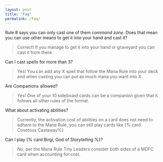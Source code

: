 ```yaml
---
layout: post
title: "Faq"
permalink: /faq/
---
```


Rule 8 says you can only cast one of them _command zone_. Does that mean you can use other means to get it into your hand and cast it?
> Correct! If you manage to get it into your hand or graveyard you can cast it from there.

Can I cast spells for more than 3?
> Yes! You can add any X spell that follow the Mana Rule into your deck and when casting you can put as much mana you want into X. 

Are Companions allowed?
> Yes! One of your 10 sideboard cards can be a companion given that it follows all other rules of the format.

What about activating abilities?
> Currently, the activation cost of abilities on a card does not need to adhere to the Mana Rule, you can still play cards like {% card Covetous Castaway%}

Can I play {% card Birgi, God of Storytelling %}?
> No, per the Mana Rule Tiny Leaders consider both sides of a MDFC card when accounting for cost.

